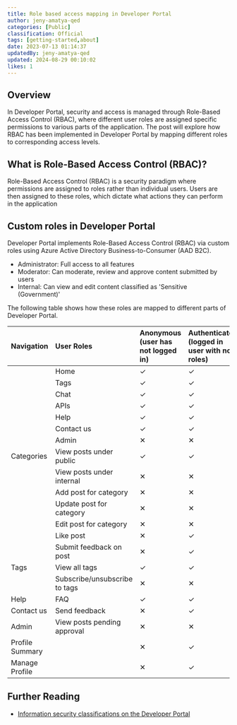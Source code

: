 ```yaml
---
title: Role based access mapping in Developer Portal
author: jeny-amatya-qed
categories: [Public]
classification: Official
tags: [getting-started,about]
date: 2023-07-13 01:14:37 
updatedBy: jeny-amatya-qed
updated: 2024-08-29 00:10:02 
likes: 1
---
```


## Overview

In Developer Portal, security and access is managed through Role-Based Access Control (RBAC), where different user roles are assigned specific permissions to various parts of the application. The post will explore how RBAC has been implemented in Developer Portal by mapping different roles to corresponding access levels.

## What is Role-Based Access Control (RBAC)?

Role-Based Access Control (RBAC) is a security paradigm where permissions are assigned to roles rather than individual users. Users are then assigned to these roles, which dictate what actions they can perform in the application

## Custom roles in Developer Portal

Developer Portal implements Role-Based Access Control (RBAC) via custom roles using Azure Active Directory Business-to-Consumer (AAD B2C).

* Administrator: Full access to all features
* Moderator: Can moderate, review and approve content submitted by users
* Internal: Can view and edit content classified as 'Sensitive (Government)'

The following table shows how these roles are mapped to different parts of Developer Portal.


| Navigation |  User Roles  | Anonymous (user has not logged in) |Authenticated (logged in user with no roles) | Internal | Moderator | Administrator |
| :--- | :--- | :--------- | :--- | :--- | :--- | :--- |
| | Home | ✓ | ✓ | ✓ | ✓ | ✓ |
|  | Tags | ✓ | ✓ | ✓ | ✓ | ✓ |
|  | Chat | ✓ | ✓ | ✓ | ✓ | ✓ |
|  | APIs | ✓ | ✓ | ✓ | ✓ | ✓ |
|  | Help | ✓ | ✓ | ✓ | ✓ | ✓ |
|  | Contact us | ✓ | ✓ | ✓ | ✓ | ✓ |
|  | Admin | ✕| ✕| ✕ | ✕ | ✓ |
| Categories | View posts under public | ✓ | ✓ | ✓ | ✓ | ✓ |
|  | View posts under internal | ✕ | ✕ | ✓ | ✓ | ✓ |
|  | Add post for category | ✕ | ✕ | ✓ | ✓ | ✓ |
|  | Update post for category | ✕ | ✕ | ✓ | ✓ | ✓ |
|  | Edit post for category | ✕ | ✕ | ✓ | ✓ | ✓ |
|  | Like post | ✕ | ✓ | ✓ | ✓ | ✓ |
|  | Submit feedback on post | ✕ | ✓ | ✓ | ✓ | ✓ |
| Tags | View all tags | ✓ | ✓ | ✓ | ✓ | ✓ |
|  | Subscribe/unsubscribe to tags | ✕ | ✕ | ✓ | ✓ | ✓ |
| Help | FAQ | ✓ | ✓ | ✓ | ✓ | ✓ |
| Contact us | Send feedback | ✕ | ✓ | ✓ | ✓ | ✓ |
| Admin | View posts pending approval | ✕ | ✕ | ✕ | ✕ | ✓ |
| Profile Summary |  | ✕ | ✓ | ✓ | ✓ | ✓ |
| Manage Profile |  | ✕ | ✓ | ✓ | ✓ | ✓ |

## Further Reading

* [Information security classifications on the Developer Portal](https://developer.qed.qld.gov.au/public/Information-Security-Classifications-and-the-Developer-Portal/)